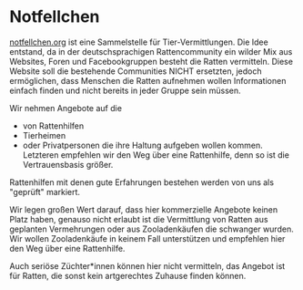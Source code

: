 # Notfellchen

[notfellchen.org](https://notfellchen.org) ist eine Sammelstelle für Tier-Vermittlungen. Die Idee entstand, da in der
deutschsprachigen Rattencommunity ein wilder Mix aus Websites, Foren und Facebookgruppen besteht die Ratten vermitteln.
Diese Website soll die bestehende Communities NICHT ersetzten, jedoch ermöglichen, dass Menschen die Ratten aufnehmen
wollen Informationen einfach finden und nicht bereits in jeder Gruppe sein müssen.

Wir nehmen Angebote auf die
* von Rattenhilfen
* Tierheimen
* oder Privatpersonen die ihre Haltung aufgeben wollen
kommen. Letzteren empfehlen wir den Weg über eine Rattenhilfe, denn so ist die Vertrauensbasis größer.

Rattenhilfen mit denen gute Erfahrungen bestehen werden von uns als "geprüft" markiert.

Wir legen großen Wert darauf, dass hier kommerzielle Angebote keinen Platz haben, genauso nicht erlaubt ist die
Vermittlung von Ratten aus geplanten Vermehrungen oder aus Zooladenkäufen die schwanger wurden. Wir wollen Zooladenkäufe
in keinem Fall unterstützen und empfehlen hier den Weg über eine Rattenhilfe.

Auch seriöse Züchter\*innen können hier nicht vermitteln, das Angebot ist für Ratten, die sonst kein artgerechtes Zuhause finden können.
